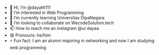 - 👋 Hi, I’m @dayattt111
- 👀 I’m interested in Web Programming
- 🌱 I’m currently learning Universitas DipaNegara
- 💞️ I’m looking to collaborate on WecodeSolution.tech
- 📫 How to reach me an instagram @ur.dayaa
- 😄 Pronouns: he/him
- ⚡ Fun fact: I am an alumni majoring in networking and now I am studying web programming

<!---
dayattt111/dayattt111 is a ✨ special ✨ repository because its `README.md` (this file) appears on your GitHub profile.
You can click the Preview link to take a look at your changes.
--->

